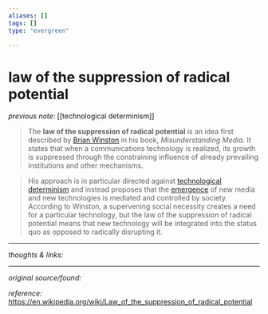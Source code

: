 ```yaml
---
aliases: []
tags: []
type: "evergreen"

---
```


# law of the suppression of radical potential

_previous note:_ [[technological determinism]]

> The **law of the suppression of radical potential** is an idea first described by [Brian Winston](https://en.wikipedia.org/wiki/Brian_Winston "Brian Winston") in his book, _Misunderstanding Media_. It states that when a communications technology is realized, its growth is suppressed through the constraining influence of already prevailing institutions and other mechanisms.

> His approach is in particular directed against [technological determinism](https://en.wikipedia.org/wiki/Technological_determinism "Technological determinism") and instead proposes that the [emergence](https://en.wikipedia.org/wiki/Emergence "Emergence") of new media and new technologies is mediated and controlled by society. According to Winston, a supervening social necessity creates a need for a particular technology, but the law of the suppression of radical potential means that new technology will be integrated into the status quo as opposed to radically disrupting it.

---

_thoughts & links:_




---

_original source/found:_ 

_reference:_ <https://en.wikipedia.org/wiki/Law_of_the_suppression_of_radical_potential>
